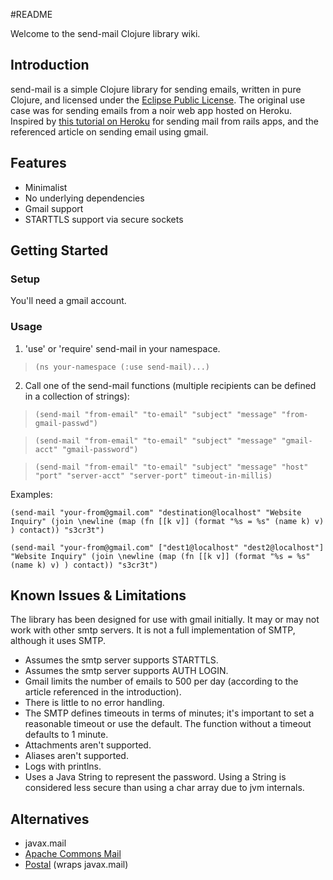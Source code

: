 #README

Welcome to the send-mail Clojure library wiki.

## Introduction

send-mail is a simple Clojure library for sending emails, written in pure Clojure, and licensed under the [Eclipse Public License](https://github.com/dbleyl/send-mail/blob/master/epl-v10.html).  The original use case was for sending emails from a noir web app hosted on Heroku. Inspired by [this tutorial on Heroku](http://blog.heroku.com/archives/2009/11/9/tech_sending_email_with_gmail/) for sending mail from rails apps, and the referenced article on sending email using gmail.

## Features

* Minimalist
* No underlying dependencies
* Gmail support 
* STARTTLS support via secure sockets

## Getting Started

### Setup

You'll need a gmail account.

### Usage
1. 'use' or 'require' send-mail in your namespace.

>`(ns your-namespace (:use send-mail)...) `

2. Call one of the send-mail functions (multiple recipients can be defined in a collection of strings):

>  `(send-mail "from-email" "to-email" "subject" "message" "from-gmail-passwd")`

> `(send-mail "from-email" "to-email" "subject" "message" "gmail-acct" "gmail-password")`
   
> `(send-mail "from-email" "to-email" "subject" "message" "host" "port" "server-acct" "server-port" timeout-in-millis)`

Examples:

`(send-mail "your-from@gmail.com" "destination@localhost" "Website Inquiry"
              (join \newline (map (fn [[k v]] (format "%s = %s" (name k) v) ) contact))
                        "s3cr3t")`

`(send-mail "your-from@gmail.com" ["dest1@localhost" "dest2@localhost"] "Website Inquiry"
              (join \newline (map (fn [[k v]] (format "%s = %s" (name k) v) ) contact))
                        "s3cr3t")`
## Known Issues & Limitations

The library has been designed for use with gmail initially.  It may or may not work with other smtp servers.  It is not a full implementation of SMTP, although it uses SMTP.

* Assumes the smtp server supports STARTTLS.
* Assumes the smtp server supports AUTH LOGIN.
* Gmail limits the number of emails to 500 per day (according to the article referenced in the introduction).
* There is little to no error handling.
* The SMTP defines timeouts in terms of minutes; it's important to set a reasonable timeout or use the default. The function without a timeout defaults to 1 minute.
* Attachments aren't supported.
* Aliases aren't supported.
* Logs with printlns.
* Uses a Java String to represent the password. Using a String is considered less secure than using a char array due to jvm internals.

## Alternatives

* javax.mail
* [Apache Commons Mail](http://commons.apache.org/email/)
* [Postal](https://github.com/drewr/postal) (wraps javax.mail)
